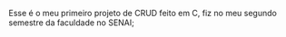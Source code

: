 Esse é o meu primeiro projeto de CRUD feito em C, 
fiz no meu segundo semestre da faculdade no SENAI;